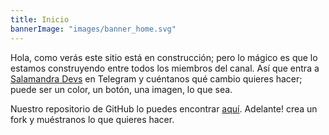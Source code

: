 ```yaml
---
title: Inicio
bannerImage: "images/banner_home.svg"
---
```


Hola, como verás este sitio está en construcción; pero lo mágico es que lo estamos construyendo entre todos los miembros del canal. Así que entra a [Salamandra Devs](https://t.me/salamandradevs) en Telegram y cuéntanos qué cambio quieres hacer; puede ser un color, un botón, una imagen, lo que sea.

Nuestro repositorio de GitHub lo puedes encontrar [aquí](https://github.com/salamandradevs/salamandradevs.site). Adelante! crea un fork y muéstranos lo que quieres hacer.
